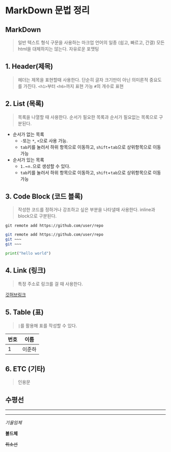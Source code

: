 # MarkDown 문법 정리
## MarkDown
> 일반 텍스트 형식 구문을 사용하는 마크업 언어의 일종 (쉽고, 빠르고, 간결) 
> 모든 html을 대체하지는 않는다.
> 자유로운 포맷팅

## 1. Header(제목)
> 헤더는 제목을 표현할때 사용한다.
> 단순히 글자 크기만이 아닌 의미론적 중요도를 가진다.
> `<h1>`부터 `<h6>`까지 표현 가능 `#`의 개수로 표현

## 2. List (목록)
> 목록을 나열할 때 사용한다.
> 순서가 필요한 목록과 순서가 필요없는 목록으로 구분된다.
* 순서가 없는 목록
  * `-`또는 `*`, `+`으로 사용 가능.
  * `tab`키를 눌러서 하위 항목으로 이동하고, `shift`+`tab`으로 상위항목으로 이동 가능
* 순서가 있는 목록
  * `1.`~`n.`으로 생성할 수 있다.
  * `tab`키를 눌러서 하위 항목으로 이동하고, `shift`+`tab`으로 상위항목으로 이동 가능

## 3. Code Block (코드 블록)
> 작성한 코드를 정하거나 강조하고 싶은 부분을 나타낼때 사용한다.
> inline과 block으로 구분된다.

``git remote add https://github.com/user/repo``

```bash
git remote add https://github.com/user/repo
git ~~~
git ~~~
```
```python
print("hello world")
```

## 4. Link (링크)
> 특정 주소로 링크를 걸 때 사용한다.

[깃허브링크](https://github.com)

## 5. Table (표)
> `|`를 활용해 표를 작성할 수 있다.

|번호|이름|
|---|---|
|1|이준하|

## 6. ETC (기타)
> 인용문

수평선
---
***
___

*기울임체*

**볼드체**

~~취소선~~
